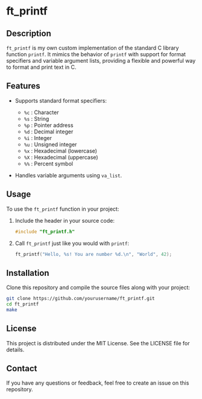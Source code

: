 # ft_printf

## Description

`ft_printf` is my own custom implementation of the standard C library function `printf`. It mimics the behavior of `printf` with support for format specifiers and variable argument lists, providing a flexible and powerful way to format and print text in C.

## Features

- Supports standard format specifiers:
  - `%c` : Character
  - `%s` : String
  - `%p` : Pointer address
  - `%d` : Decimal integer
  - `%i` : Integer
  - `%u` : Unsigned integer
  - `%x` : Hexadecimal (lowercase)
  - `%X` : Hexadecimal (uppercase)
  - `%%` : Percent symbol

- Handles variable arguments using `va_list`.

## Usage

To use the `ft_printf` function in your project:

1. Include the header in your source code:
    ```c
    #include "ft_printf.h"
    ```

2. Call `ft_printf` just like you would with `printf`:
    ```c
    ft_printf("Hello, %s! You are number %d.\n", "World", 42);
    ```

## Installation

Clone this repository and compile the source files along with your project:

```bash
git clone https://github.com/yourusername/ft_printf.git
cd ft_printf
make
```

##  License

This project is distributed under the MIT License. See the LICENSE file for details.

## Contact
If you have any questions or feedback, feel free to create an issue on this repository.